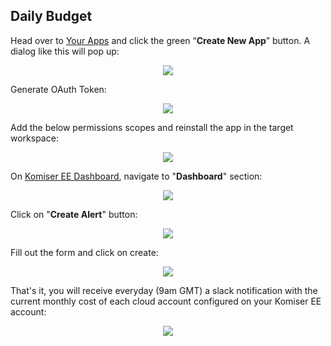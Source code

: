 ## Daily Budget

Head over to [Your Apps](https://api.slack.com/slack-apps-preview) and click the green “**Create New App**” button. A dialog like this will pop up:

<p align="center">
    <img src="/images/slack-app.png"/>
</p>

Generate OAuth Token:

<p align="center">
    <img src="/images/slack-token.png"/>
</p>

Add the below permissions scopes and reinstall the app in the target workspace:

<p align="center">
    <img src="/images/slack-scope.png"/>
</p>

On [Komiser EE Dashboard](https://cloud.komiser.io), navigate to "**Dashboard**" section:


<p align="center">
    <img src="/images/komiser-btn.png"/>
</p>

Click on "**Create Alert**" button:

<p align="center">
    <img src="/images/komiser-popup.png"/>
</p>

Fill out the form and click on create:

<p align="center">
    <img src="/images/komiser-config.png"/>
</p>

That's it, you will receive everyday (9am GMT) a slack notification with the current monthly cost of each cloud account configured on your Komiser EE account:

<p align="center">
    <img src="/images/slack.png"/>
</p>